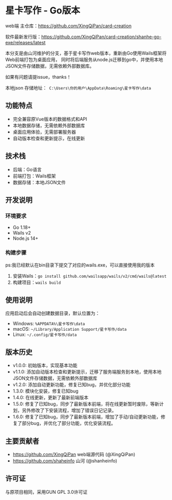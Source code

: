 # 星卡写作 - Go版本
web端 主仓库：https://github.com/XingQiPan/card-creation

软件最新发行版：https://github.com/XingQiPan/card-creation/shanhe-go-exe/releases/latest

本分支是由山河维护的分支，基于星卡写作web版本，重新由Go使用Wails框架将Web前端打包为桌面应用，
同时将后端服务从node.js迁移到go中，并使用本地JSON文件存储数据，无需依赖外部数据库。

如果有问题请提issue，thanks！

本地json 存储地址：` C:\Users\你的用户\AppData\Roaming\星卡写作\data`
## 功能特点

- 完全兼容原Vue版本的数据格式和API
- 本地数据存储，无需依赖外部数据库
- 桌面应用体验，无需部署服务器
- 自动版本检查和更新提示，在线更新

## 技术栈

- 后端：Go语言
- 前端打包：Wails框架
- 数据存储：本地JSON文件

## 开发说明

### 环境要求

- Go 1.18+
- Wails v2
- Node.js 14+

### 构建步骤
ps:我已经默认在bin目录下提交了对应的wails.exe，可以直接使用我的版本

1. 安装Wails：`go install github.com/wailsapp/wails/v2/cmd/wails@latest`
2. 构建项目：`wails build`

## 使用说明

应用启动后会自动创建数据目录，默认位置为：
- Windows: `%APPDATA%\星卡写作\data`
- macOS: `~/Library/Application Support/星卡写作/data`
- Linux: `~/.config/星卡写作/data`

## 版本历史

- v1.0.0: 初始版本，实现基本功能
- v1.1.0: 添加自动版本检查和更新提示，迁移了服务端服务到本地，使用本地JSON文件存储数据，无需依赖外部数据库
- v1.2.0: 添加自动更新功能，修复已知bug，并优化部分功能
- 1.3.0: 模块化安装，修复已知bug
- 1.4.0: 在线更新，更新了最新前端版本
- 1.5.0: 修复了已知bug，同步了最新版本前端，将在线更新暂时废除，等新计划，另外修改了下安装流程，增加了错误日记记录。
- 1.6.0: 修复了已知bug，同步了最新版本前端，增加了手动/自动更新功能，修复了部分bug，并优化了部分功能，优化安装流程。

## 主要贡献者

- https://github.com/XingQiPan web端源代码 (@XingQiPan)
- https://github.com/shaheinfo 山河 (@shanheinfo)

## 许可证

与原项目相同，采用GUN GPL 3.0许可证
